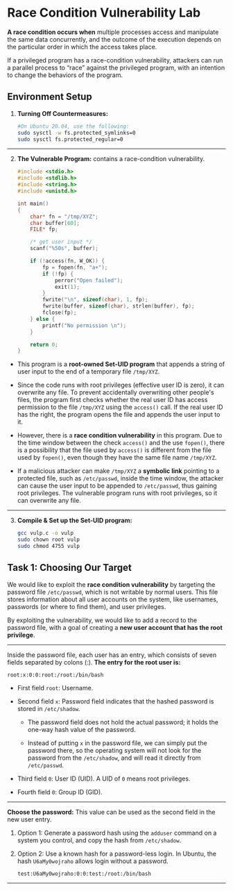 # Race Condition Vulnerability Lab

**A race condition occurs when** multiple processes access and manipulate the same data concurrently, and the outcome of the execution depends on the particular order in which the access takes place.

 If a privileged program has a race-condition vulnerability, attackers can run a parallel process to “race” against the privileged program, with an intention to change the behaviors of the program.

 ## Environment Setup

 1. **Turning Off Countermeasures:**

    ```bash
    #On Ubuntu 20.04, use the following:
    sudo sysctl -w fs.protected_symlinks=0
    sudo sysctl fs.protected_regular=0
    ```
---
 2. **The Vulnerable Program:** contains a race-condition vulnerability.

    ```c
    #include <stdio.h>
    #include <stdlib.h>
    #include <string.h>
    #include <unistd.h>

    int main()
    {
        char* fn = "/tmp/XYZ";
        char buffer[60];
        FILE* fp;

        /* get user input */
        scanf("%50s", buffer);

        if (!access(fn, W_OK)) {
            fp = fopen(fn, "a+");
            if (!fp) {
                perror("Open failed");
                exit(1);
            }
            fwrite("\n", sizeof(char), 1, fp);
            fwrite(buffer, sizeof(char), strlen(buffer), fp);
            fclose(fp);
        } else {
            printf("No permission \n");
        }

        return 0;
    }
    ```

- This program is a **root-owned Set-UID program** that appends a string of user input to the end of a temporary file `/tmp/XYZ`.

- Since the code runs with root privileges (effective user ID is zero), it can overwrite any file. To prevent accidentally overwriting other people's files, the program first checks whether the real user ID has access permission to the file `/tmp/XYZ` using the `access()` call. If the real user ID has the right, the program opens the file and appends the user input to it.

- However, there is a **race condition vulnerability** in this program. Due to the time window between the check `access()` and the use `fopen()`, there is a possibility that the file used by `access()` is different from the file used by `fopen()`, even though they have the same file name `/tmp/XYZ`.

- If a malicious attacker can make `/tmp/XYZ` a **symbolic link** pointing to a protected file, such as `/etc/passwd`, inside the time window, the attacker can cause the user input to be appended to `/etc/passwd`, thus gaining root privileges. The vulnerable program runs with root privileges, so it can overwrite any file.
---
3. **Compile & Set up the Set-UID program:**

    ```bash
    gcc vulp.c -o vulp
    sudo chown root vulp
    sudo chmod 4755 vulp
    ```

## Task 1: Choosing Our Target

 We would like to exploit the **race condition vulnerability** by targeting  the password file `/etc/passwd`, which is not writable by normal users. This file stores information about all user accounts on the system, like usernames, passwords (or where to find them), and user privileges.

By exploiting the vulnerability, we would like to add a record to the password file, with a goal of creating a **new user account that has the root privilege**.

---

Inside the password file, each user has an entry, which consists of seven fields separated by colons (:). **The entry for the root user is:**
```
root:x:0:0:root:/root:/bin/bash
```
- First field `root`: Username.

- Second field `x`: Password field indicates that the hashed password is stored in `/etc/shadow`.

    - The password field does not hold the actual password; it holds the one-way hash value of the password.

    -  Instead of putting `x` in the password file, we can simply put the password there, so the operating system will not look for the password from the `/etc/shadow`, and will read it directly from `/etc/passwd`.

- Third field `0`: User ID (UID). A UID of `0` means root privileges.

- Fourth field `0`: Group ID (GID).
---

**Choose the password:** This value can be used as the second field in the new user entry.

1. Option 1: Generate a password hash using the `adduser` command on a system you control, and copy the hash from `/etc/shadow`.

2. Option 2: Use a known hash for a password-less login. In Ubuntu, the hash `U6aMy0wojraho` allows login without a password. 
    ```
    test:U6aMy0wojraho:0:0:test:/root:/bin/bash
    ```
---
